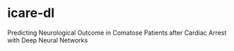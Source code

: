 # icare-dl
Predicting Neurological Outcome in Comatose Patients after Cardiac Arrest with Deep Neural Networks
